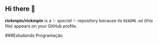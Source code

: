 ## Hi there 👋

**rickmpin/rickmpin** is a ✨ _special_ ✨ repository because its `README.md` (this file) appears on your GitHub profile.

###Estudando Programação
